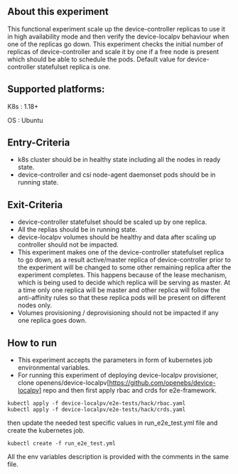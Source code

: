 ## About this experiment

This functional experiment scale up the device-controller replicas to use it in high availability mode and then verify the device-localpv behaviour when one of the replicas go down. This experiment checks the initial number of replicas of device-controller and scale it by one if a free node is present which should be able to schedule the pods. Default value for device-controller statefulset replica is one.

## Supported platforms:

K8s : 1.18+

OS : Ubuntu

## Entry-Criteria

- k8s cluster should be in healthy state including all the nodes in ready state.
- device-controller and csi node-agent daemonset pods should be in running state.

## Exit-Criteria

- device-controller statefulset should be scaled up by one replica.
- All the replias should be in running state.
- device-localpv volumes should be healthy and data after scaling up controller should not be impacted.
- This experiment makes one of the device-controller statefulset replica to go down, as a result active/master replica of device-controller prior to the experiment will be changed to some other remaining replica after the experiment completes. This happens because of the lease mechanism, which is being used to decide which replica will be serving as master. At a time only one replica will be master and other replica will follow the anti-affinity rules so that these replica pods will be present on different nodes only.
- Volumes provisioning / deprovisioning should not be impacted if any one replica goes down.

## How to run

- This experiment accepts the parameters in form of kubernetes job environmental variables.
- For running this experiment of deploying device-localpv provisioner, clone openens/device-localpv[https://github.com/openebs/device-localpv] repo and then first apply rbac and crds for e2e-framework.
```
kubectl apply -f device-localpv/e2e-tests/hack/rbac.yaml
kubectl apply -f device-localpv/e2e-tests/hack/crds.yaml
```
then update the needed test specific values in run_e2e_test.yml file and create the kubernetes job.
```
kubectl create -f run_e2e_test.yml
```
All the env variables description is provided with the comments in the same file.